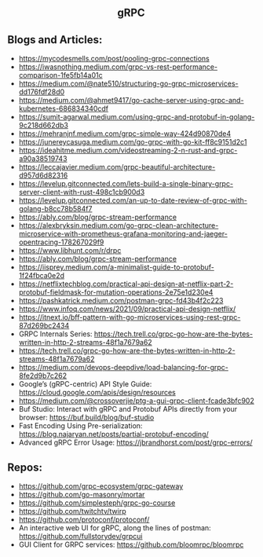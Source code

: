 <h2 align="center">gRPC</h2>

## Blogs and Articles:

- https://mycodesmells.com/post/pooling-grpc-connections
- https://iwasnothing.medium.com/grpc-vs-rest-performance-comparison-1fe5fb14a01c
- https://medium.com/@nate510/structuring-go-grpc-microservices-dd176fdf28d0
- https://medium.com/@ahmet9417/go-cache-server-using-grpc-and-kubernetes-686834340cdf
- https://sumit-agarwal.medium.com/using-grpc-and-protobuf-in-golang-9c218d662db3
- https://mehranjnf.medium.com/grpc-simple-way-424d90870de4
- https://junereycasuga.medium.com/go-grpc-with-go-kit-ff8c9151d2c1
- https://ideahitme.medium.com/videostreaming-2-n-rust-and-grpc-a90a38519743
- https://leccajavier.medium.com/grpc-beautiful-architecture-d957d6d82316
- https://levelup.gitconnected.com/lets-build-a-single-binary-grpc-server-client-with-rust-498c1cb900d3
- https://levelup.gitconnected.com/an-up-to-date-review-of-grpc-with-golang-b8cc78b584f7
- https://ably.com/blog/grpc-stream-performance
- https://alexbryksin.medium.com/go-grpc-clean-architecture-microservice-with-prometheus-grafana-monitoring-and-jaeger-opentracing-178267029f9
- https://www.libhunt.com/r/drpc
- https://ably.com/blog/grpc-stream-performance
- https://iisprey.medium.com/a-minimalist-guide-to-protobuf-1f24fbca0e2d
- https://netflixtechblog.com/practical-api-design-at-netflix-part-2-protobuf-fieldmask-for-mutation-operations-2e75e1d230e4
- https://pashkatrick.medium.com/postman-grpc-fd43b4f2c223
- https://www.infoq.com/news/2021/09/practical-api-design-netflix/
- https://itnext.io/bff-pattern-with-go-microservices-using-rest-grpc-87d269bc2434
- GRPC Internals Series: https://tech.trell.co/grpc-go-how-are-the-bytes-written-in-http-2-streams-48f1a7679a62
- https://tech.trell.co/grpc-go-how-are-the-bytes-written-in-http-2-streams-48f1a7679a62
- https://medium.com/devops-deepdive/load-balancing-for-grpc-8fe2d9b7c262
- Google’s (gRPC-centric) API Style Guide: https://cloud.google.com/apis/design/resources
- https://medium.com/@crossoverjie/ptg-a-gui-grpc-client-fcade3bfc902
- Buf Studio: Interact with gRPC and Protobuf APIs directly from your browser: https://buf.build/blog/buf-studio
- Fast Encoding Using Pre-serialization: https://blog.najaryan.net/posts/partial-protobuf-encoding/
- Advanced gRPC Error Usage: https://jbrandhorst.com/post/grpc-errors/

## Repos:

- https://github.com/grpc-ecosystem/grpc-gateway
- https://github.com/go-masonry/mortar
- https://github.com/simplesteph/grpc-go-course
- https://github.com/twitchtv/twirp
- https://github.com/protoconf/protoconf/
- An interactive web UI for gRPC, along the lines of postman: https://github.com/fullstorydev/grpcui
- GUI Client for GRPC services: https://github.com/bloomrpc/bloomrpc
